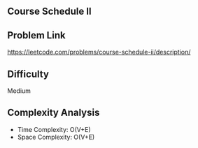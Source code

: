 ## Course Schedule II

## Problem Link

https://leetcode.com/problems/course-schedule-ii/description/

## Difficulty

Medium

## Complexity Analysis

* Time Complexity: O(V+E)
* Space Complexity: O(V+E)
